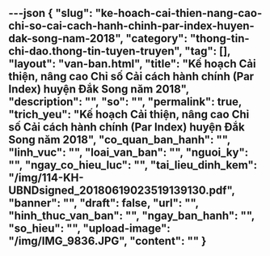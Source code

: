 ---json
{
    "slug": "ke-hoach-cai-thien-nang-cao-chi-so-cai-cach-hanh-chinh-par-index-huyen-dak-song-nam-2018",
    "category": "thong-tin-chi-dao.thong-tin-tuyen-truyen",
    "tag": [],
    "layout": "van-ban.html",
    "title": "Kế hoạch Cải thiện, nâng cao Chỉ số Cải cách hành chính (Par Index) huyện Đắk Song năm 2018",
    "description": "",
    "so": "",
    "permalink": true,
    "trich_yeu": "Kế hoạch Cải thiện, nâng cao Chỉ số Cải cách hành chính (Par Index) huyện Đắk Song năm 2018",
    "co_quan_ban_hanh": "",
    "linh_vuc": "",
    "loai_van_ban": "",
    "nguoi_ky": "",
    "ngay_co_hieu_luc": "",
    "tai_lieu_dinh_kem": "/img/114-KH-UBNDsigned_20180619023519139130.pdf",
    "banner": "",
    "draft": false,
    "url": "",
    "hinh_thuc_van_ban": "",
    "ngay_ban_hanh": "",
    "so_hieu": "",
    "upload-image": "/img/IMG_9836.JPG",
    "__content__": ""
}
---
<p><img alt="" src="/img/IMG_9827.JPG" /></p>

<p><img alt="" src="/img/IMG_9828.JPG" /></p>

<p><img alt="" src="/img/IMG_9829.JPG" /></p>

<p><img alt="" src="/img/IMG_9830.JPG" /></p>

<p><img alt="" src="/img/IMG_9831.JPG" /></p>

<p><img alt="" src="/img/IMG_9832.JPG" /></p>

<p><img alt="" src="/img/IMG_9833.JPG" /></p>

<p><img alt="" src="/img/IMG_9834.JPG" /></p>

<p><img alt="" src="/img/IMG_9835.JPG" /></p>

<p><img alt="" src="/img/IMG_9836.JPG" /></p>
